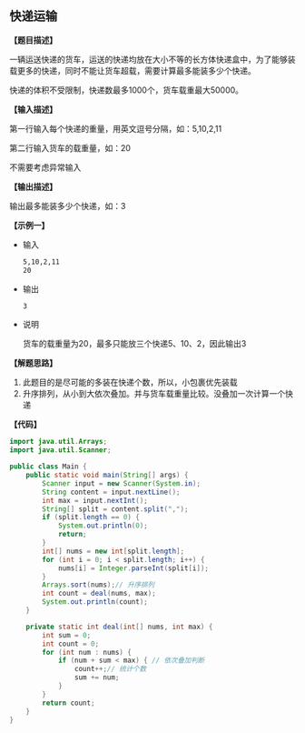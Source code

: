 ## 快递运输

**【题目描述】**

一辆运送快递的货车，运送的快递均放在大小不等的长方体快递盒中，为了能够装载更多的快递，同时不能让货车超载，需要计算最多能装多少个快递。

快递的体积不受限制，快递数最多1000个，货车载重最大50000。

**【输入描述】**

第一行输入每个快递的重量，用英文逗号分隔，如：5,10,2,11

第二行输入货车的载重量，如：20

不需要考虑异常输入

**【输出描述】**

输出最多能装多少个快递，如：3

**【示例一】**

- 输入

  ```bash
  5,10,2,11
  20
  ```
  
- 输出

  ```bash
  3
  ```

* 说明

  货车的载重量为20，最多只能放三个快递5、10、2，因此输出3

**【解题思路】**

1. 此题目的是尽可能的多装在快递个数，所以，小包裹优先装载
2. 升序排列，从小到大依次叠加。并与货车载重量比较。没叠加一次计算一个快递

**【代码】**

```java
import java.util.Arrays;
import java.util.Scanner;

public class Main {
    public static void main(String[] args) {
        Scanner input = new Scanner(System.in);
        String content = input.nextLine();
        int max = input.nextInt();
        String[] split = content.split(",");
        if (split.length == 0) {
            System.out.println(0);
            return;
        }
        int[] nums = new int[split.length];
        for (int i = 0; i < split.length; i++) {
            nums[i] = Integer.parseInt(split[i]);
        }
        Arrays.sort(nums);// 升序排列
        int count = deal(nums, max);
        System.out.println(count);
    }

    private static int deal(int[] nums, int max) {
        int sum = 0;
        int count = 0;
        for (int num : nums) {
            if (num + sum < max) { // 依次叠加判断
                count++;// 统计个数
                sum += num;
            }
        }
        return count;
    }
}
```